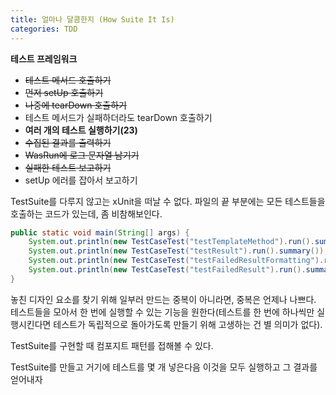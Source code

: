 ```yaml
---
title: 얼마나 달콤한지 (How Suite It Is)
categories: TDD
---
```






**테스트 프레임워크**

* ~~테스트 메서드 호출하기~~
* ~~먼저 setUp 호출하기~~
* ~~나중에 tearDown 호출하기~~
* 테스트 메서드가 실패하더라도 tearDown 호출하기
* **여러 개의 테스트 실행하기(23)**
* ~~수집된 결과를 출력하기~~
* ~~WasRun에 로그 문자열 남기기~~
* ~~실패한 테스트 보고하기~~
* setUp 에러를 잡아서 보고하기



TestSuite를 다루지 않고는 xUnit을 떠날 수 없다. 파일의 끝 부분에는 모든 테스트들을 호출하는 코드가 있는데, 좀 비참해보인다.

```java
public static void main(String[] args) {
    System.out.println(new TestCaseTest("testTemplateMethod").run().summary());
    System.out.println(new TestCaseTest("testResult").run().summary());
    System.out.println(new TestCaseTest("testFailedResultFormatting").run().summary());
    System.out.println(new TestCaseTest("testFailedResult").run().summary());
}
```

놓친 디자인 요소를 찾기 위해 일부러 만드는 중복이 아니라면, 중복은 언제나 나쁘다. 테스트들을 모아서 한 번에 실행할 수 있는 기능을 원한다(테스트를 한 번에 하나씩만 실행시킨다면 테스트가 독립적으로 돌아가도록 만들기 위해 고생하는 건 별 의미가 없다). 

TestSuite를 구현할 때 컴포지트 패턴를 접해볼 수 있다.

TestSuite를 만들고 거기에 테스트를 몇 개 넣은다음 이것을 모두 실행하고 그 결과를 얻어내자